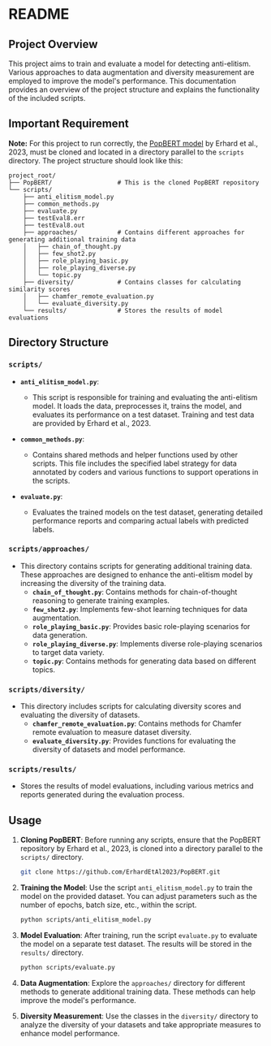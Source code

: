 # README
## Project Overview
This project aims to train and evaluate a model for detecting anti-elitism. Various approaches to data augmentation and diversity measurement are employed to improve the model's performance. This documentation provides an overview of the project structure and explains the functionality of the included scripts.
## Important Requirement
**Note:** For this project to run correctly, the [PopBERT model](https://github.com/ErhardEtAl2023/PopBERT) by Erhard et al., 2023, must be cloned and located in a directory parallel to the `scripts` directory. The project structure should look like this:
```
project_root/
├── PopBERT/                  # This is the cloned PopBERT repository
└── scripts/
    ├── anti_elitism_model.py
    ├── common_methods.py
    ├── evaluate.py
    ├── testEval8.err
    ├── testEval8.out
    ├── approaches/           # Contains different approaches for generating additional training data
    │   ├── chain_of_thought.py
    │   ├── few_shot2.py
    │   ├── role_playing_basic.py
    │   ├── role_playing_diverse.py
    │   └── topic.py
    ├── diversity/            # Contains classes for calculating similarity scores
    │   ├── chamfer_remote_evaluation.py
    │   └── evaluate_diversity.py
    └── results/              # Stores the results of model evaluations
```



## Directory Structure

### `scripts/`
- **`anti_elitism_model.py`**: 
  - This script is responsible for training and evaluating the anti-elitism model. It loads the data, preprocesses it, trains the model, and evaluates its performance on a test dataset. Training and test data are provided by Erhard et al., 2023.
  
- **`common_methods.py`**: 
  - Contains shared methods and helper functions used by other scripts. This file includes the specified label strategy for data annotated by coders and various functions to support operations in the scripts.
  
- **`evaluate.py`**: 
  - Evaluates the trained models on the test dataset, generating detailed performance reports and comparing actual labels with predicted labels.
  

### `scripts/approaches/`
- This directory contains scripts for generating additional training data. These approaches are designed to enhance the anti-elitism model by increasing the diversity of the training data.
  - **`chain_of_thought.py`**: Contains methods for chain-of-thought reasoning to generate training examples.
  - **`few_shot2.py`**: Implements few-shot learning techniques for data augmentation.
  - **`role_playing_basic.py`**: Provides basic role-playing scenarios for data generation.
  - **`role_playing_diverse.py`**: Implements diverse role-playing scenarios to target data variety.
  - **`topic.py`**: Contains methods for generating data based on different topics.

### `scripts/diversity/`
- This directory includes scripts for calculating diversity scores and evaluating the diversity of datasets.
  - **`chamfer_remote_evaluation.py`**: Contains methods for Chamfer remote evaluation to measure dataset diversity.
  - **`evaluate_diversity.py`**: Provides functions for evaluating the diversity of datasets and model performance.

### `scripts/results/`
- Stores the results of model evaluations, including various metrics and reports generated during the evaluation process.

## Usage

1. **Cloning PopBERT**: Before running any scripts, ensure that the PopBERT repository by Erhard et al., 2023, is cloned into a directory parallel to the `scripts/` directory.

   ```bash
   git clone https://github.com/ErhardEtAl2023/PopBERT.git
   ```

2. **Training the Model**: Use the script `anti_elitism_model.py` to train the model on the provided dataset. You can adjust parameters such as the number of epochs, batch size, etc., within the script.

   ```bash
   python scripts/anti_elitism_model.py
   ```

3. **Model Evaluation**: After training, run the script `evaluate.py` to evaluate the model on a separate test dataset. The results will be stored in the `results/` directory.

   ```bash
   python scripts/evaluate.py
   ```

4. **Data Augmentation**: Explore the `approaches/` directory for different methods to generate additional training data. These methods can help improve the model's performance.

5. **Diversity Measurement**: Use the classes in the `diversity/` directory to analyze the diversity of your datasets and take appropriate measures to enhance model performance.


